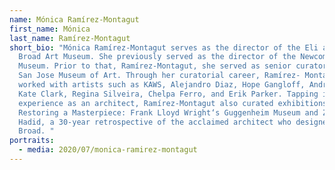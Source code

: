 ```yaml
---
name: Mónica Ramírez-Montagut
first_name: Mónica
last_name: Ramírez-Montagut
short_bio: "Mónica Ramírez-Montagut serves as the director of the Eli and Edythe
  Broad Art Museum. She previously served as the director of the Newcomb Art
  Museum. Prior to that, Ramírez-Montagut, she served as senior curator at the
  San Jose Museum of Art. Through her curatorial career, Ramírez- Montagut has
  worked with artists such as KAWS, Alejandro Diaz, Hope Gangloff, Andrea Dezsö,
  Kate Clark, Regina Silveira, Chelpa Ferro, and Erik Parker. Tapping into her
  experience as an architect, Ramírez-Montagut also curated exhibitions such as
  Restoring a Masterpiece: Frank Lloyd Wright‘s Guggenheim Museum and Zaha
  Hadid, a 30-year retrospective of the acclaimed architect who designed the MSU
  Broad. "
portraits:
  - media: 2020/07/monica-ramirez-montagut
---
```

